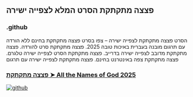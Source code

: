 ## פצצה מתקתקת הסרט המלא לצפייה ישירה

### .github

הסרט פצצה מתקתקת לצפייה ישירה – צפו בסרט פצצה מתקתקת בחינם ללא הורדה עם תרגום מובנה בעברית באיכות טובה 2025. פצצה מתקתקת סרט להורדה. פצצה מתקתקת מדובב לצפייה ישירה בדרייב. פצצה מתקתקת הסרט לצפייה ישירה טלגרם. פצצה מתקתקת צפה באינטרנט בחינם. פצצה מתקתקת לצפייה ישירה עם תרגום

### [פצצה מתקתקת ➤ All the Names of God 2025](https://watching4khdmovies.blogspot.com/2025/06/all-names-of-god-he.html)

<a href="https://watching4khdmovies.blogspot.com/2025/06/all-names-of-god-he.html" rel="nofollow"><img src="https://image.tmdb.org/t/p/w1280/n15gfcgwV0LVPSobrayZcFHcwN6.jpg" alt="github" data-canonical-src="https://image.tmdb.org/t/p/w1280/n15gfcgwV0LVPSobrayZcFHcwN6.jpg" style="max-width: 100%;"></a>

